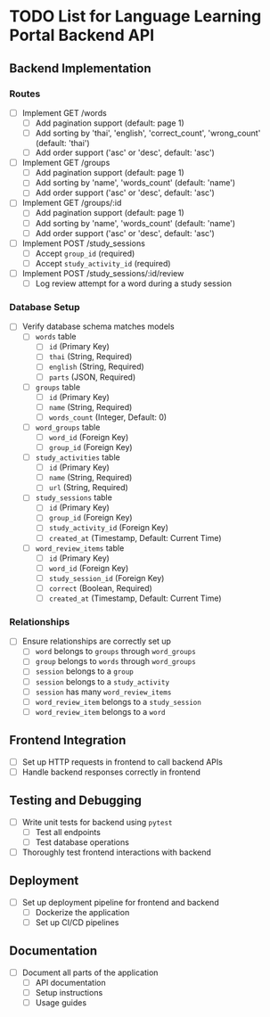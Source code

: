 # TODO List for Language Learning Portal Backend API

## Backend Implementation

### Routes
- [ ] Implement GET /words
  - [ ] Add pagination support (default: page 1)
  - [ ] Add sorting by 'thai', 'english', 'correct_count', 'wrong_count' (default: 'thai')
  - [ ] Add order support ('asc' or 'desc', default: 'asc')
- [ ] Implement GET /groups
  - [ ] Add pagination support (default: page 1)
  - [ ] Add sorting by 'name', 'words_count' (default: 'name')
  - [ ] Add order support ('asc' or 'desc', default: 'asc')
- [ ] Implement GET /groups/:id
  - [ ] Add pagination support (default: page 1)
  - [ ] Add sorting by 'name', 'words_count' (default: 'name')
  - [ ] Add order support ('asc' or 'desc', default: 'asc')
- [ ] Implement POST /study_sessions
  - [ ] Accept `group_id` (required)
  - [ ] Accept `study_activity_id` (required)
- [ ] Implement POST /study_sessions/:id/review
  - [ ] Log review attempt for a word during a study session

### Database Setup
- [ ] Verify database schema matches models
  - [ ] `words` table
    - [ ] `id` (Primary Key)
    - [ ] `thai` (String, Required)
    - [ ] `english` (String, Required)
    - [ ] `parts` (JSON, Required)
  - [ ] `groups` table
    - [ ] `id` (Primary Key)
    - [ ] `name` (String, Required)
    - [ ] `words_count` (Integer, Default: 0)
  - [ ] `word_groups` table
    - [ ] `word_id` (Foreign Key)
    - [ ] `group_id` (Foreign Key)
  - [ ] `study_activities` table
    - [ ] `id` (Primary Key)
    - [ ] `name` (String, Required)
    - [ ] `url` (String, Required)
  - [ ] `study_sessions` table
    - [ ] `id` (Primary Key)
    - [ ] `group_id` (Foreign Key)
    - [ ] `study_activity_id` (Foreign Key)
    - [ ] `created_at` (Timestamp, Default: Current Time)
  - [ ] `word_review_items` table
    - [ ] `id` (Primary Key)
    - [ ] `word_id` (Foreign Key)
    - [ ] `study_session_id` (Foreign Key)
    - [ ] `correct` (Boolean, Required)
    - [ ] `created_at` (Timestamp, Default: Current Time)

### Relationships
- [ ] Ensure relationships are correctly set up
  - [ ] `word` belongs to `groups` through `word_groups`
  - [ ] `group` belongs to `words` through `word_groups`
  - [ ] `session` belongs to a `group`
  - [ ] `session` belongs to a `study_activity`
  - [ ] `session` has many `word_review_items`
  - [ ] `word_review_item` belongs to a `study_session`
  - [ ] `word_review_item` belongs to a `word`

## Frontend Integration
- [ ] Set up HTTP requests in frontend to call backend APIs
- [ ] Handle backend responses correctly in frontend

## Testing and Debugging
- [ ] Write unit tests for backend using `pytest`
  - [ ] Test all endpoints
  - [ ] Test database operations
- [ ] Thoroughly test frontend interactions with backend

## Deployment
- [ ] Set up deployment pipeline for frontend and backend
  - [ ] Dockerize the application
  - [ ] Set up CI/CD pipelines

## Documentation
- [ ] Document all parts of the application
  - [ ] API documentation
  - [ ] Setup instructions
  - [ ] Usage guides